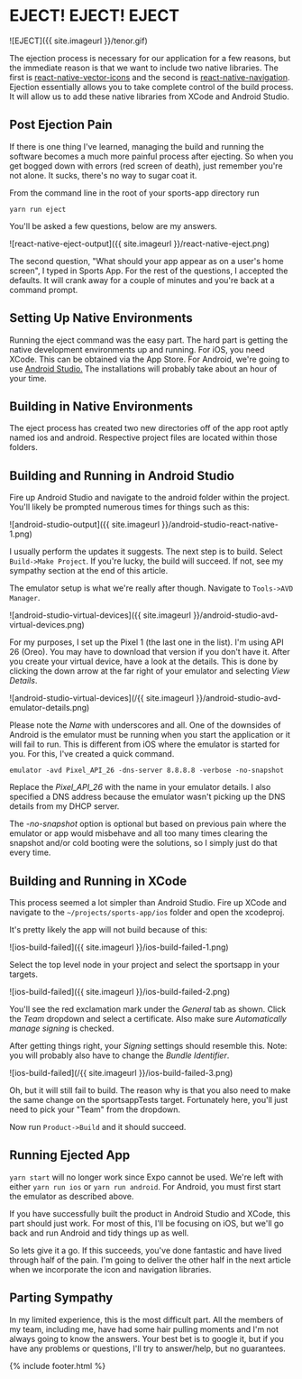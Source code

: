 # EJECT! EJECT! EJECT

![EJECT]({{ site.imageurl }}/tenor.gif)

The ejection process is necessary for our application for a few reasons, but the immediate reason is that we want to include two native libraries. The first is <a href="https://github.com/oblador/react-native-vector-icons" target="_blank">react-native-vector-icons</a> and the second is <a href="https://github.com/wix/react-native-navigation" target="_blank">react-native-navigation</a>. Ejection essentially allows you to take complete control of the build process. It will allow us to add these native libraries from XCode and Android Studio.

## Post Ejection Pain

If there is one thing I've learned, managing the build and running the software becomes a much more painful process after ejecting. So when you get bogged down with errors (red screen of death), just remember you're not alone. It sucks, there's no way to sugar coat it.

From the command line in the root of your sports-app directory run

```
yarn run eject
```

You'll be asked a few questions, below are my answers.

![react-native-eject-output]({{ site.imageurl }}/react-native-eject.png)

The second question, "What should your app appear as on a user's home screen", I typed in Sports App. For the rest of the questions, I accepted the defaults. It will crank away for a couple of minutes and you're back at a command prompt.

## Setting Up Native Environments

Running the eject command was the easy part. The hard part is getting the native development environments up and running. For iOS, you need XCode. This can be obtained via the App Store. For Android, we're going to use <a href="https://developer.android.com/studio/install.html" target="_blank">Android Studio.</a> The installations will probably take about an hour of your time.

## Building in Native Environments

The eject process has created two new directories off of the app root aptly named ios and android. Respective project files are located within those folders.

## Building and Running in Android Studio

Fire up Android Studio and navigate to the android folder within the project. You'll likely be prompted numerous times for things such as this:

![android-studio-output]({{ site.imageurl }}/android-studio-react-native-1.png)

I usually perform the updates it suggests. The next step is to build. Select `Build->Make Project`. If you're lucky, the build will succeed. If not, see my sympathy section at the end of this article.

The emulator setup is what we're really after though. Navigate to `Tools->AVD Manager`.

![android-studio-virtual-devices]({{ site.imageurl }}/android-studio-avd-virtual-devices.png)

For my purposes, I set up the Pixel 1 (the last one in the list). I'm using API 26 (Oreo). You may have to download that version if you don't have it. After you create your virtual device, have a look at the details. This is done by clicking the down arrow at the far right of your emulator and selecting _View Details_.

![android-studio-virtual-devices](/{{ site.imageurl }}/android-studio-avd-emulator-details.png)

Please note the _Name_ with underscores and all. One of the downsides of Android is the emulator must be running when you start the application or it will fail to run. This is different from iOS where the emulator is started for you. For this, I've created a quick command.

```
emulator -avd Pixel_API_26 -dns-server 8.8.8.8 -verbose -no-snapshot
```

Replace the _Pixel_API_26_ with the name in your emulator details. I also specified a DNS address because the emulator wasn't picking up the DNS details from my DHCP server.

The _-no-snapshot_ option is optional but based on previous pain where the emulator or app would misbehave and all too many times clearing the snapshot and/or cold booting were the solutions, so I simply just do that every time.

## Building and Running in XCode

This process seemed a lot simpler than Android Studio. Fire up XCode and navigate to the `~/projects/sports-app/ios` folder and open the xcodeproj.

It's pretty likely the app will not build because of this:

![ios-build-failed]({{ site.imageurl }}/ios-build-failed-1.png)

Select the top level node in your project and select the sportsapp in your targets.

![ios-build-failed]({{ site.imageurl }}/ios-build-failed-2.png)

You'll see the red exclamation mark under the _General_ tab as shown. Click the _Team_ dropdown and select a certificate. Also make sure _Automatically manage signing_ is checked.

After getting things right, your _Signing_ settings should resemble this. Note: you will probably also have to change the _Bundle Identifier_.

![ios-build-failed](/{{ site.imageurl }}/ios-build-failed-3.png)

Oh, but it will still fail to build. The reason why is that you also need to make the same change on the sportsappTests target. Fortunately here, you'll just need to pick your "Team" from the dropdown.

Now run `Product->Build` and it should succeed.

## Running Ejected App

`yarn start` will no longer work since Expo cannot be used. We're left with either `yarn run ios` or `yarn run android`. For Android, you must first start the emulator as described above.

If you have successfully built the product in Android Studio and XCode, this part should just work. For most of this, I'll be focusing on iOS, but we'll go back and run Android and tidy things up as well.

So lets give it a go. If this succeeds, you've done fantastic and have lived through half of the pain. I'm going to deliver the other half in the next article when we incorporate the icon and navigation libraries.

## Parting Sympathy

In my limited experience, this is the most difficult part. All the members of my team, including me, have had some hair pulling moments and I'm not always going to know the answers. Your best bet is to google it, but if you have any problems or questions, I'll try to answer/help, but no guarantees.

{% include footer.html %}
